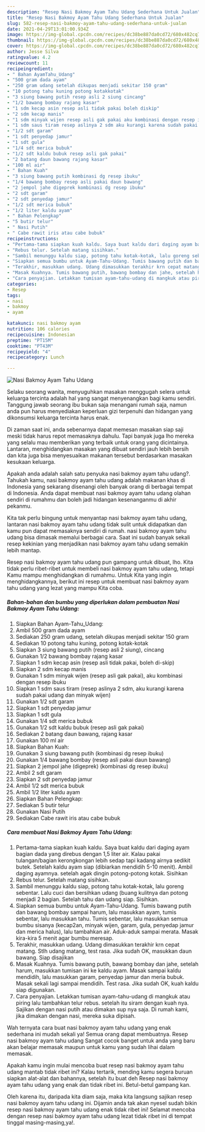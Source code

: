 ```yaml
---
description: "Resep Nasi Bakmoy Ayam Tahu Udang Sederhana Untuk Jualan"
title: "Resep Nasi Bakmoy Ayam Tahu Udang Sederhana Untuk Jualan"
slug: 582-resep-nasi-bakmoy-ayam-tahu-udang-sederhana-untuk-jualan
date: 2021-04-29T13:01:00.934Z
image: https://img-global.cpcdn.com/recipes/dc38be887da0cd72/680x482cq70/nasi-bakmoy-ayam-tahu-udang-foto-resep-utama.jpg
thumbnail: https://img-global.cpcdn.com/recipes/dc38be887da0cd72/680x482cq70/nasi-bakmoy-ayam-tahu-udang-foto-resep-utama.jpg
cover: https://img-global.cpcdn.com/recipes/dc38be887da0cd72/680x482cq70/nasi-bakmoy-ayam-tahu-udang-foto-resep-utama.jpg
author: Jesse Silva
ratingvalue: 4.2
reviewcount: 11
recipeingredient:
- " Bahan AyamTahu_Udang"
- "500 gram dada ayam"
- "250 gram udang setelah dikupas menjadi sekitar 150 gram"
- "10 potong tahu kuning potong kotakkotak"
- "3 siung bawang putih resep asli 2 siung cincang"
- "1/2 bawang bombay rajang kasar"
- "1 sdm kecap asin resep asli tidak pakai boleh diskip"
- "2 sdm kecap manis"
- "1 sdm minyak wijen resep asli gak pakai aku kombinasi dengan resep ibuku"
- "1 sdm saus tiram resep aslinya 2 sdm aku kurangi karena sudah pakai udang dan minyak wijen"
- "1/2 sdt garam"
- "1 sdt penyedap jamur"
- "1 sdt gula"
- "1/4 sdt merica bubuk"
- "1/2 sdt kaldu bubuk resep asli gak pakai"
- "2 batang daun bawang rajang kasar"
- "100 ml air"
- " Bahan Kuah"
- "3 siung bawang putih kombinasi dg resep ibuku"
- "1/4 bawang bombay resep asli pakai daun bawang"
- "2 jempol jahe digeprek kombinasi dg resep ibuku"
- "2 sdt garam"
- "2 sdt penyedap jamur"
- "1/2 sdt merica bubuk"
- "1/2 liter kaldu ayam"
- " Bahan Pelengkap"
- "5 butir telur"
- " Nasi Putih"
- " Cabe rawit iris atau cabe bubuk"
recipeinstructions:
- "Pertama-tama siapkan kuah kaldu. Saya buat kaldu dari daging ayam bagian dada yang direbus dengan 1,5 liter air. Kalau pakai tulangan/bagian kerongkongan lebih sedap tapi kadang airnya sedikit butek. Setelah kaldu ayam siap (dibiarkan mendidih 5-10 menit). Ambil daging ayamnya. setelah agak dingin potong-potong kotak. Sisihkan"
- "Rebus telur. Setelah matang sisihkan."
- "Sambil menunggu kaldu siap, potong tahu kotak-kotak, lalu goreng sebentar. Lalu cuci dan bersihkan udang (buang kulitnya dan potong menjadi 2 bagian. Setelah tahu dan udang siap. Sisihkan."
- "Siapkan semua bumbu untuk Ayam-Tahu-Udang. Tumis bawang putih dan bawang bombay sampai harum, lalu masukkan ayam, tumis sebentar, lalu masukkan tahu. Tumis sebentar, lalu masukkan semua bumbu sisanya (kecap2an, minyak wijen, garam, gula, penyedap jamur dan merica halus), lalu tambahkan air. Aduk-aduk sampai merata. Masak kira-kira 5 menit agar bumbu meresap."
- "Terakhir, masukkan udang. Udang dimasukkan terakhir krn cepat matang. Stlh udang matang, test rasa. Jika sudah OK, masukkan daun bawang. Siap disajikan"
- "Masak Kuahnya. Tumis bawang putih, bawang bombay dan jahe, setelah harum, masukkan tumisan ini ke kaldu ayam. Masak sampai kaldu mendidih, lalu masukkan garam, penyedap jamur dan meria bubuk. Masak sekali lagi sampai mendidih. Test rasa. Jika sudah OK, kuah kaldu siap digunakan."
- "Cara penyajian. Letakkan tumisan ayam-tahu-udang di mangkuk atau piring lalu tambahkan telur rebus. setelah itu siram dengan kuah nya. Sajikan dengan nasi putih atau dimakan sup nya saja. Di rumah kami, jika dimakan dengan nasi, mereka suka dipisah."
categories:
- Resep
tags:
- nasi
- bakmoy
- ayam

katakunci: nasi bakmoy ayam 
nutrition: 106 calories
recipecuisine: Indonesian
preptime: "PT15M"
cooktime: "PT43M"
recipeyield: "4"
recipecategory: Lunch

---
```



![Nasi Bakmoy Ayam Tahu Udang](https://img-global.cpcdn.com/recipes/dc38be887da0cd72/680x482cq70/nasi-bakmoy-ayam-tahu-udang-foto-resep-utama.jpg)

Selaku seorang wanita, menyuguhkan masakan menggugah selera untuk keluarga tercinta adalah hal yang sangat menyenangkan bagi kamu sendiri. Tanggung jawab seorang ibu bukan saja menangani rumah saja, namun anda pun harus menyediakan keperluan gizi terpenuhi dan hidangan yang dikonsumsi keluarga tercinta harus enak.

Di zaman  saat ini, anda sebenarnya dapat memesan masakan siap saji meski tidak harus repot memasaknya dahulu. Tapi banyak juga lho mereka yang selalu mau memberikan yang terbaik untuk orang yang dicintainya. Lantaran, menghidangkan masakan yang dibuat sendiri jauh lebih bersih dan kita juga bisa menyesuaikan makanan tersebut berdasarkan masakan kesukaan keluarga. 



Apakah anda adalah salah satu penyuka nasi bakmoy ayam tahu udang?. Tahukah kamu, nasi bakmoy ayam tahu udang adalah makanan khas di Indonesia yang sekarang disenangi oleh banyak orang di berbagai tempat di Indonesia. Anda dapat membuat nasi bakmoy ayam tahu udang olahan sendiri di rumahmu dan boleh jadi hidangan kesenanganmu di akhir pekanmu.

Kita tak perlu bingung untuk menyantap nasi bakmoy ayam tahu udang, lantaran nasi bakmoy ayam tahu udang tidak sulit untuk didapatkan dan kamu pun dapat memasaknya sendiri di rumah. nasi bakmoy ayam tahu udang bisa dimasak memalui berbagai cara. Saat ini sudah banyak sekali resep kekinian yang menjadikan nasi bakmoy ayam tahu udang semakin lebih mantap.

Resep nasi bakmoy ayam tahu udang pun gampang untuk dibuat, lho. Kita tidak perlu ribet-ribet untuk membeli nasi bakmoy ayam tahu udang, tetapi Kamu mampu menghidangkan di rumahmu. Untuk Kita yang ingin menghidangkannya, berikut ini resep untuk membuat nasi bakmoy ayam tahu udang yang lezat yang mampu Kita coba.

<!--inarticleads1-->

##### Bahan-bahan dan bumbu yang diperlukan dalam pembuatan Nasi Bakmoy Ayam Tahu Udang:

1. Siapkan  Bahan Ayam-Tahu_Udang:
1. Ambil 500 gram dada ayam
1. Sediakan 250 gram udang, setelah dikupas menjadi sekitar 150 gram
1. Sediakan 10 potong tahu kuning, potong kotak-kotak
1. Siapkan 3 siung bawang putih (resep asli 2 siung), cincang
1. Gunakan 1/2 bawang bombay rajang kasar
1. Siapkan 1 sdm kecap asin (resep asli tidak pakai, boleh di-skip)
1. Siapkan 2 sdm kecap manis
1. Gunakan 1 sdm minyak wijen (resep asli gak pakai), aku kombinasi dengan resep ibuku
1. Siapkan 1 sdm saus tiram (resep aslinya 2 sdm, aku kurangi karena sudah pakai udang dan minyak wijen)
1. Gunakan 1/2 sdt garam
1. Siapkan 1 sdt penyedap jamur
1. Siapkan 1 sdt gula
1. Gunakan 1/4 sdt merica bubuk
1. Gunakan 1/2 sdt kaldu bubuk (resep asli gak pakai)
1. Sediakan 2 batang daun bawang, rajang kasar
1. Gunakan 100 ml air
1. Siapkan  Bahan Kuah:
1. Gunakan 3 siung bawang putih (kombinasi dg resep ibuku)
1. Gunakan 1/4 bawang bombay (resep asli pakai daun bawang)
1. Siapkan 2 jempol jahe (digeprek) (kombinasi dg resep ibuku)
1. Ambil 2 sdt garam
1. Siapkan 2 sdt penyedap jamur
1. Ambil 1/2 sdt merica bubuk
1. Ambil 1/2 liter kaldu ayam
1. Siapkan  Bahan Pelengkap:
1. Sediakan 5 butir telur
1. Gunakan  Nasi Putih
1. Sediakan  Cabe rawit iris atau cabe bubuk




<!--inarticleads2-->

##### Cara membuat Nasi Bakmoy Ayam Tahu Udang:

1. Pertama-tama siapkan kuah kaldu. Saya buat kaldu dari daging ayam bagian dada yang direbus dengan 1,5 liter air. Kalau pakai tulangan/bagian kerongkongan lebih sedap tapi kadang airnya sedikit butek. Setelah kaldu ayam siap (dibiarkan mendidih 5-10 menit). Ambil daging ayamnya. setelah agak dingin potong-potong kotak. Sisihkan
1. Rebus telur. Setelah matang sisihkan.
1. Sambil menunggu kaldu siap, potong tahu kotak-kotak, lalu goreng sebentar. Lalu cuci dan bersihkan udang (buang kulitnya dan potong menjadi 2 bagian. Setelah tahu dan udang siap. Sisihkan.
1. Siapkan semua bumbu untuk Ayam-Tahu-Udang. Tumis bawang putih dan bawang bombay sampai harum, lalu masukkan ayam, tumis sebentar, lalu masukkan tahu. Tumis sebentar, lalu masukkan semua bumbu sisanya (kecap2an, minyak wijen, garam, gula, penyedap jamur dan merica halus), lalu tambahkan air. Aduk-aduk sampai merata. Masak kira-kira 5 menit agar bumbu meresap.
1. Terakhir, masukkan udang. Udang dimasukkan terakhir krn cepat matang. Stlh udang matang, test rasa. Jika sudah OK, masukkan daun bawang. Siap disajikan
1. Masak Kuahnya. Tumis bawang putih, bawang bombay dan jahe, setelah harum, masukkan tumisan ini ke kaldu ayam. Masak sampai kaldu mendidih, lalu masukkan garam, penyedap jamur dan meria bubuk. Masak sekali lagi sampai mendidih. Test rasa. Jika sudah OK, kuah kaldu siap digunakan.
1. Cara penyajian. Letakkan tumisan ayam-tahu-udang di mangkuk atau piring lalu tambahkan telur rebus. setelah itu siram dengan kuah nya. Sajikan dengan nasi putih atau dimakan sup nya saja. Di rumah kami, jika dimakan dengan nasi, mereka suka dipisah.




Wah ternyata cara buat nasi bakmoy ayam tahu udang yang enak sederhana ini mudah sekali ya! Semua orang dapat membuatnya. Resep nasi bakmoy ayam tahu udang Sangat cocok banget untuk anda yang baru akan belajar memasak maupun untuk kamu yang sudah lihai dalam memasak.

Apakah kamu ingin mulai mencoba buat resep nasi bakmoy ayam tahu udang mantab tidak ribet ini? Kalau tertarik, mending kamu segera buruan siapkan alat-alat dan bahannya, setelah itu buat deh Resep nasi bakmoy ayam tahu udang yang enak dan tidak ribet ini. Betul-betul gampang kan. 

Oleh karena itu, daripada kita diam saja, maka kita langsung sajikan resep nasi bakmoy ayam tahu udang ini. Dijamin anda tak akan nyesel sudah bikin resep nasi bakmoy ayam tahu udang enak tidak ribet ini! Selamat mencoba dengan resep nasi bakmoy ayam tahu udang lezat tidak ribet ini di tempat tinggal masing-masing,ya!.

